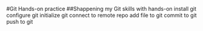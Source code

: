 #Git Hands-on practice
##Shappening my Git skills with hands-on
install git
configure git
initialize git
connect to remote repo
add file to git
commit to git 
push to git
